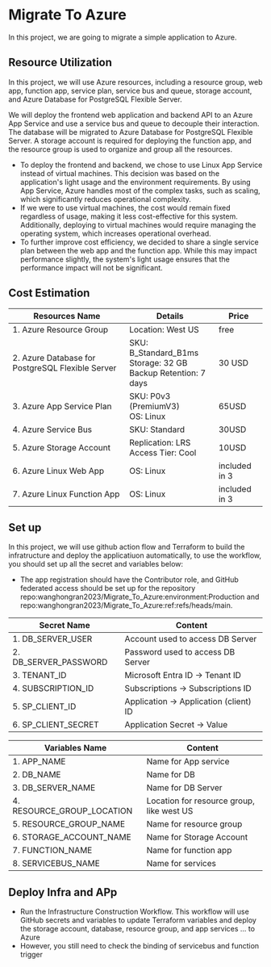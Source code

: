 # Migrate To Azure

In this project, we are going to migrate a simple application to Azure.

## Resource Utilization

In this project, we will use Azure resources, including a resource group, web app, function app, service plan, service bus and queue, storage account, and Azure Database for PostgreSQL Flexible Server.

We will deploy the frontend web application and backend API to an Azure App Service and use a service bus and queue to decouple their interaction. The database will be migrated to Azure Database for PostgreSQL Flexible Server. A storage account is required for deploying the function app, and the resource group is used to organize and group all the resources.

 - To deploy the frontend and backend, we chose to use Linux App Service instead of virtual machines. This decision was based on the application's light usage and the environment requirements. By using App Service, Azure handles most of the complex tasks, such as scaling, which significantly reduces operational complexity.
 - If we were to use virtual machines, the cost would remain fixed regardless of usage, making it less cost-effective for this system. Additionally, deploying to virtual machines would require managing the operating system, which increases operational overhead.
 - To further improve cost efficiency, we decided to share a single service plan between the web app and the function app. While this may impact performance slightly, the system's light usage ensures that the performance impact will not be significant.

## Cost Estimation

| Resources Name | Details | Price |
|----------|----------|----------|
| 1. Azure Resource Group | Location: West US | free |
| 2. Azure Database for PostgreSQL Flexible Server | SKU: B_Standard_B1ms<br/>Storage: 32 GB<br/>Backup Retention: 7 days | 30 USD |
| 3. Azure App Service Plan | SKU: P0v3 (PremiumV3)<br/>OS: Linux | 65USD |
| 4. Azure Service Bus | SKU: Standard | 30USD |
| 5. Azure Storage Account | Replication: LRS<br/>Access Tier: Cool | 10USD |
| 6. Azure Linux Web App | OS: Linux | included in 3 |
| 7. Azure Linux Function App | OS: Linux | included in 3 |

## Set up

In this project, we will use github action flow and Terraform to build the infratructure and deploy the applicatiuon automatically, to use the workflow, you should set up all the secret and variables below:

  - The app registration should have the Contributor role, and GitHub federated access should be set up for the repository repo:wanghongran2023/Migrate_To_Azure:environment:Production and repo:wanghongran2023/Migrate_To_Azure:ref:refs/heads/main. 

| Secret Name | Content |
|----------|----------|
| 1. DB_SERVER_USER		| Account used to access DB Server |
| 2. DB_SERVER_PASSWORD	| Password used to access DB Server |
| 3. TENANT_ID 			| Microsoft Entra ID -> Tenant ID |
| 4. SUBSCRIPTION_ID		| Subscriptions -> Subscriptions ID |
| 5. SP_CLIENT_ID		| Application -> Application (client) ID |
| 6. SP_CLIENT_SECRET	        | Application Secret -> Value |

| Variables Name | Content |
|----------|----------|
| 1. APP_NAME			| Name for App service |
| 2. DB_NAME			| Name for DB |
| 3. DB_SERVER_NAME		| Name for DB Server |
| 4. RESOURCE_GROUP_LOCATION	| Location for resource group, like west US |
| 5. RESOURCE_GROUP_NAME	| Name for resource group |
| 6. STORAGE_ACCOUNT_NAME		| Name for Storage Account |
| 7. FUNCTION_NAME		| Name for function app |
| 8. SERVICEBUS_NAME		| Name for services |

## Deploy Infra and APp

  - Run the Infrastructure Construction Workflow. This workflow will use GitHub secrets and variables to update Terraform variables and deploy the storage account, database, resource group, and app services ... to Azure
  - However, you still need to check the binding of servicebus and function trigger

